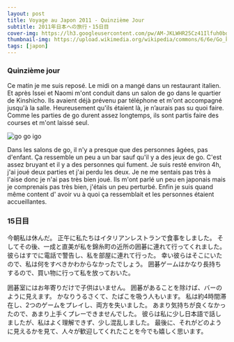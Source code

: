 ```yaml
---
layout: post
title: Voyage au Japon 2011 - Quinzième Jour
subtitle: 2011年日本への旅行・15日目
cover-img: https://lh3.googleusercontent.com/pw/AM-JKLWHR25Cz41Ilfuh0bgZFcvosc5swg5aU7iWt-RqRaoBDlaLJA__WZFqmZP1Ca_WTTYECUtz-f6CfzW7ZMSZ7HT9RnZBvbOJpAhcDL06UMExt235lRhKXj0T59vx5KvVSAQSNH0wSRwEI8sUtcs_Qgut=w2160-h1216-no?authuser=0
thumbnail-img: https://upload.wikimedia.org/wikipedia/commons/6/6e/Go_kanji.svg
tags: [japon]
---
```


### Quinzième jour

Ce matin je me suis reposé. Le midi on a mangé dans un restaurant italien. Et après Issei et Naomi m'ont conduit dans un salon de go dans le quartier de Kinshicho. Ils avaient déjà prévenu par téléphone et m'ont accompagné jusqu'à la salle. Heureusement qu'ils étaient là, je n’aurais pas su quoi faire. Comme les parties de go durent assez longtemps, ils sont partis faire des courses et m'ont laissé seul. 

![go go igo](https://lh3.googleusercontent.com/pw/AM-JKLWX3H_-7ncEYAaFtHzjemd6t5s9TbGBagNa-kBItUXwVJ5Bh9zXxusihSu2afTl6KFOiLiaxjyfCTU3j4-9di2_y8JMJ5eLTyNT942HER-PDWbO1qESu-PYrgCXg9pWZgnL2RWW95S7yw54ueOUgXA0=w2160-h1216-no?authuser=0)

Dans les salons de go, il n'y a presque que des personnes âgées, pas d'enfant. Ça ressemble un peu a un bar sauf qu'il y a des jeux de go. C'est assez bruyant et il y a des personnes qui fument. Je suis resté environ 4h, j'ai joué deux parties et j'ai perdu les deux. Je ne me sentais pas très à l'aise donc je n'ai pas très bien joué. Ils m'ont parlé un peu en japonais mais je comprenais pas très bien, j'étais un peu perturbé. Enfin je suis quand même content d' avoir vu à quoi ça ressemblait et les personnes étaient accueillantes. 


### 15日目

今朝私は休んだ。 正午に私たちはイタリアンレストランで食事をしました。 そしてその後、一成と直美が私を錦糸町の近所の囲碁に連れて行ってくれました。 彼らはすでに電話で警告し、私を部屋に連れて行った。 幸い彼らはそこにいたので、私は何をすべきかわからなかったでしょう。 囲碁ゲームはかなり長持ちするので、買い物に行って私を放っておいた。 

囲碁室にはお年寄りだけで子供はいません。 囲碁があることを除けば、バーのように見えます。 かなりうるさくて、たばこを吸う人もいます。 私は約4時間滞在し、2つのゲームをプレイし、両方を失いました。 あまり気持ちが良くなかったので、あまり上手くプレーできませんでした。 彼らは私に少し日本語で話しましたが、私はよく理解できず、少し混乱しました。 最後に、それがどのように見えるかを見て、人々が歓迎してくれたことを今でも嬉しく思います。